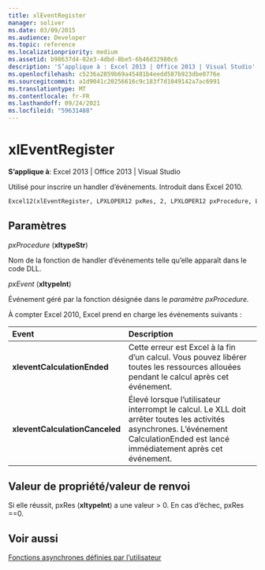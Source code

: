 ```yaml
---
title: xlEventRegister
manager: soliver
ms.date: 03/09/2015
ms.audience: Developer
ms.topic: reference
ms.localizationpriority: medium
ms.assetid: b98637d4-02e3-4dbd-8be5-6b46d32980c6
description: 'S’applique à : Excel 2013 | Office 2013 | Visual Studio'
ms.openlocfilehash: c5236a2859b69a45481b4eedd587b923dbe0776e
ms.sourcegitcommit: a1d9041c20256616c9c183f7d1049142a7ac6991
ms.translationtype: MT
ms.contentlocale: fr-FR
ms.lasthandoff: 09/24/2021
ms.locfileid: "59631488"
---
```

# <a name="xleventregister"></a>xlEventRegister

 **S’applique à**: Excel 2013 | Office 2013 | Visual Studio 
  
Utilisé pour inscrire un handler d’événements. Introduit dans Excel 2010.
  
```vb
Excel12(xlEventRegister, LPXLOPER12 pxRes, 2, LPXLOPER12 pxProcedure, LPXLOPER12 pxEvent);
```

## <a name="parameters"></a>Paramètres

 _pxProcedure_ (**xltypeStr**)
  
Nom de la fonction de handler d’événements telle qu’elle apparaît dans le code DLL.
  
 _pxEvent_ (**xltypeInt**)
  
Événement géré par la fonction désignée dans le _paramètre pxProcedure._ 
  
À compter Excel 2010, Excel prend en charge les événements suivants :
  
|**Event**|**Description**|
|:-----|:-----|
|**xleventCalculationEnded** <br/> |Cette erreur est Excel à la fin d’un calcul. Vous pouvez libérer toutes les ressources allouées pendant le calcul après cet événement.  <br/> |
|**xleventCalculationCanceled** <br/> |Élevé lorsque l’utilisateur interrompt le calcul. Le XLL doit arrêter toutes les activités asynchrones. L’événement CalculationEnded est lancé immédiatement après cet événement.  <br/> |
   
## <a name="property-valuereturn-value"></a>Valeur de propriété/valeur de renvoi

Si elle réussit, pxRes (**xltypeInt**) a une valeur > 0. En cas d’échec, pxRes ==0.
  
## <a name="see-also"></a>Voir aussi



[Fonctions asynchrones définies par l’utilisateur](asynchronous-user-defined-functions.md)

